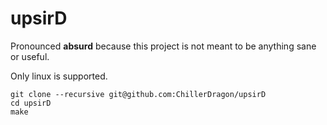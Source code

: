 # upsirD

Pronounced **absurd** because this project is not meant to be anything sane or useful.


Only linux is supported.

```
git clone --recursive git@github.com:ChillerDragon/upsirD
cd upsirD
make
```
